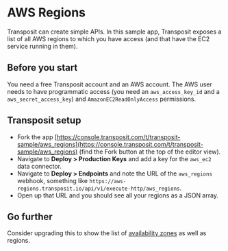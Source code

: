 # AWS Regions

Transposit can create simple APIs. In this sample app, Transposit exposes a list of all AWS regions to which you have access (and that have the EC2 service running in them).

## Before you start

You need a free Transposit account and an AWS account. The AWS user needs to have programmatic access (you need an `aws_access_key_id` and a `aws_secret_access_key`) and `AmazonEC2ReadOnlyAccess` permissions.

## Transposit setup

  * Fork the app [https://console.transposit.com/t/transposit-sample/aws_regions](https://console.transposit.com/t/transposit-sample/aws_regions) (find the Fork button at the top of the editor view).
  * Navigate to **Deploy > Production Keys** and add a key for the `aws_ec2` data connector.
  * Navigate to **Deploy > Endpoints** and note the URL of the `aws_regions` webhook, something like `https://aws-regions.transposit.io/api/v1/execute-http/aws_regions`.
  * Open up that URL and you should see all your regions as a JSON array.

## Go further

Consider upgrading this to show the list of [availability zones](/docs/references/connectors/aws-ec2-documentation/#describe_availability_zones) as well as regions.
